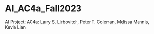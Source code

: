 # AI_AC4a_Fall2023
AI Project: AC4a: Larry S. Liebovitch, Peter T. Coleman, Melissa Mannis, Kevin Lian
